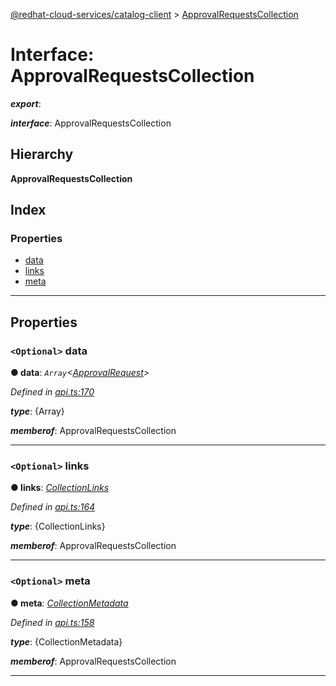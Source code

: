 [@redhat-cloud-services/catalog-client](../README.md) > [ApprovalRequestsCollection](../interfaces/approvalrequestscollection.md)

# Interface: ApprovalRequestsCollection

*__export__*: 

*__interface__*: ApprovalRequestsCollection

## Hierarchy

**ApprovalRequestsCollection**

## Index

### Properties

* [data](approvalrequestscollection.md#data)
* [links](approvalrequestscollection.md#links)
* [meta](approvalrequestscollection.md#meta)

---

## Properties

<a id="data"></a>

### `<Optional>` data

**● data**: *`Array`<[ApprovalRequest](../modules/approvalrequest.md)>*

*Defined in [api.ts:170](https://github.com/RedHatInsights/javascript-clients/blob/master/packages/catalog/api.ts#L170)*

*__type__*: {Array}

*__memberof__*: ApprovalRequestsCollection

___
<a id="links"></a>

### `<Optional>` links

**● links**: *[CollectionLinks](collectionlinks.md)*

*Defined in [api.ts:164](https://github.com/RedHatInsights/javascript-clients/blob/master/packages/catalog/api.ts#L164)*

*__type__*: {CollectionLinks}

*__memberof__*: ApprovalRequestsCollection

___
<a id="meta"></a>

### `<Optional>` meta

**● meta**: *[CollectionMetadata](collectionmetadata.md)*

*Defined in [api.ts:158](https://github.com/RedHatInsights/javascript-clients/blob/master/packages/catalog/api.ts#L158)*

*__type__*: {CollectionMetadata}

*__memberof__*: ApprovalRequestsCollection

___

